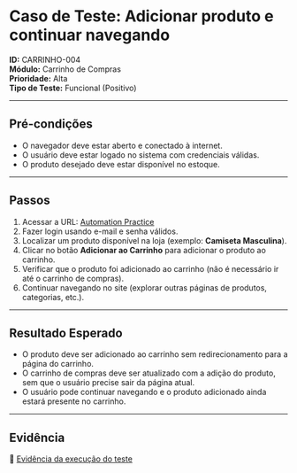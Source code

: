 # Caso de Teste: Adicionar produto e continuar navegando

**ID:** CARRINHO-004  
**Módulo:** Carrinho de Compras  
**Prioridade:** Alta  
**Tipo de Teste:** Funcional (Positivo)

---

## Pré-condições
- O navegador deve estar aberto e conectado à internet.  
- O usuário deve estar logado no sistema com credenciais válidas.  
- O produto desejado deve estar disponível no estoque.

---

## Passos
1. Acessar a URL: [Automation Practice](https://www.automationpratice.com.br/)  
2. Fazer login usando e-mail e senha válidos.  
3. Localizar um produto disponível na loja (exemplo: **Camiseta Masculina**).  
4. Clicar no botão **Adicionar ao Carrinho** para adicionar o produto ao carrinho.  
5. Verificar que o produto foi adicionado ao carrinho (não é necessário ir até o carrinho de compras).  
6. Continuar navegando no site (explorar outras páginas de produtos, categorias, etc.).

---

## Resultado Esperado
- O produto deve ser adicionado ao carrinho sem redirecionamento para a página do carrinho.  
- O carrinho de compras deve ser atualizado com a adição do produto, sem que o usuário precise sair da página atual.  
- O usuário pode continuar navegando e o produto adicionado ainda estará presente no carrinho.  

---

## Evidência  
📎 [Evidência da execução do teste](https://drive.google.com/file/d/10eAmXZ3LifGR2b8QhmUNxxOYix1aowDZ/view?usp=sharing)
